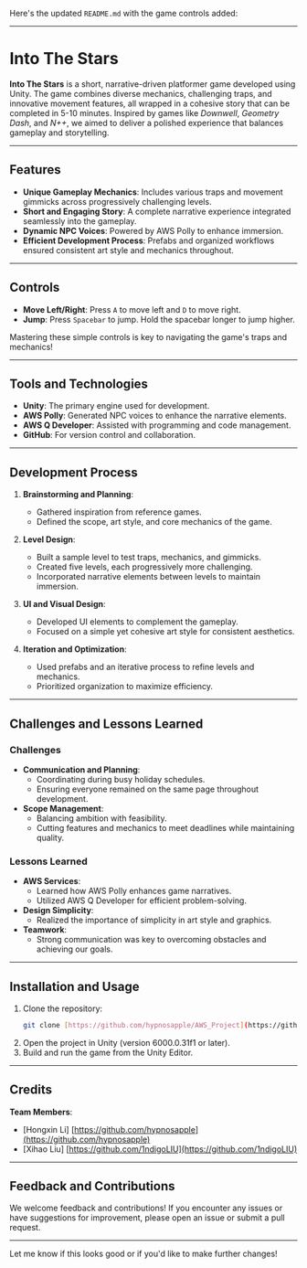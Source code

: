 Here's the updated `README.md` with the game controls added:

---

# Into The Stars

**Into The Stars** is a short, narrative-driven platformer game developed using Unity. The game combines diverse mechanics, challenging traps, and innovative movement features, all wrapped in a cohesive story that can be completed in 5-10 minutes. Inspired by games like *Downwell*, *Geometry Dash*, and *N++*, we aimed to deliver a polished experience that balances gameplay and storytelling.

---

## Features

- **Unique Gameplay Mechanics**: Includes various traps and movement gimmicks across progressively challenging levels.
- **Short and Engaging Story**: A complete narrative experience integrated seamlessly into the gameplay.
- **Dynamic NPC Voices**: Powered by AWS Polly to enhance immersion.
- **Efficient Development Process**: Prefabs and organized workflows ensured consistent art style and mechanics throughout.

---

## Controls

- **Move Left/Right**: Press `A` to move left and `D` to move right.
- **Jump**: Press `Spacebar` to jump. Hold the spacebar longer to jump higher.

Mastering these simple controls is key to navigating the game's traps and mechanics!

---

## Tools and Technologies

- **Unity**: The primary engine used for development.
- **AWS Polly**: Generated NPC voices to enhance the narrative elements.
- **AWS Q Developer**: Assisted with programming and code management.
- **GitHub**: For version control and collaboration.

---

## Development Process

1. **Brainstorming and Planning**: 
   - Gathered inspiration from reference games.
   - Defined the scope, art style, and core mechanics of the game.

2. **Level Design**:
   - Built a sample level to test traps, mechanics, and gimmicks.
   - Created five levels, each progressively more challenging.
   - Incorporated narrative elements between levels to maintain immersion.

3. **UI and Visual Design**:
   - Developed UI elements to complement the gameplay.
   - Focused on a simple yet cohesive art style for consistent aesthetics.

4. **Iteration and Optimization**:
   - Used prefabs and an iterative process to refine levels and mechanics.
   - Prioritized organization to maximize efficiency.

---

## Challenges and Lessons Learned

### Challenges
- **Communication and Planning**:
  - Coordinating during busy holiday schedules.
  - Ensuring everyone remained on the same page throughout development.
- **Scope Management**:
  - Balancing ambition with feasibility.
  - Cutting features and mechanics to meet deadlines while maintaining quality.

### Lessons Learned
- **AWS Services**:
  - Learned how AWS Polly enhances game narratives.
  - Utilized AWS Q Developer for efficient problem-solving.
- **Design Simplicity**:
  - Realized the importance of simplicity in art style and graphics.
- **Teamwork**:
  - Strong communication was key to overcoming obstacles and achieving our goals.

---

## Installation and Usage

1. Clone the repository:
   ```bash
   git clone [https://github.com/hypnosapple/AWS_Project](https://github.com/hypnosapple/AWS_Project)
   ```
2. Open the project in Unity (version 6000.0.31f1 or later).
3. Build and run the game from the Unity Editor.

---

## Credits

**Team Members**:
- [Hongxin Li] [https://github.com/hypnosapple](https://github.com/hypnosapple)
- [Xihao Liu] [https://github.com/1ndigoLIU](https://github.com/1ndigoLIU)


---

## Feedback and Contributions

We welcome feedback and contributions! If you encounter any issues or have suggestions for improvement, please open an issue or submit a pull request.

---

Let me know if this looks good or if you'd like to make further changes!
